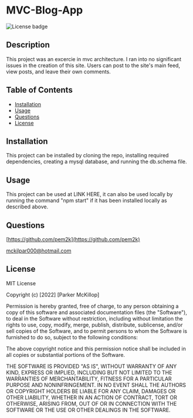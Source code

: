 # MVC-Blog-App
![License badge](https://img.shields.io/static/v1?label=License&message=MIT&color=brightgreen)

## Description

This project was an excercie in mvc architecture. I ran into no significant issues in the creation of this site. Users can post to the site's main feed, view posts, and leave their own comments. 


## Table of Contents

- [Installation](#installation)
- [Usage](#usage)
- [Questions](#questions)
- [License](#license)


## Installation

This project can be installed by cloning the repo, installing required dependencies, creating a mysql database, and running the db.schema file.

## Usage

This project can be used at LINK HERE, it can also be used locally by running the command "npm start" if it has been installed locally as described above.

## Questions

[https://github.com/pem2k](https://github.com/pem2k)

[mckilpar000@hotmail.com](mailto:mckilpar000@hotmail.com)


## License
MIT License

Copyright (c) [2022] [Parker McKillop]

Permission is hereby granted, free of charge, to any person obtaining a copy
of this software and associated documentation files (the "Software"), to deal
in the Software without restriction, including without limitation the rights
to use, copy, modify, merge, publish, distribute, sublicense, and/or sell
copies of the Software, and to permit persons to whom the Software is
furnished to do so, subject to the following conditions:

The above copyright notice and this permission notice shall be included in all
copies or substantial portions of the Software.

THE SOFTWARE IS PROVIDED "AS IS", WITHOUT WARRANTY OF ANY KIND, EXPRESS OR
IMPLIED, INCLUDING BUT NOT LIMITED TO THE WARRANTIES OF MERCHANTABILITY,
FITNESS FOR A PARTICULAR PURPOSE AND NONINFRINGEMENT. IN NO EVENT SHALL THE
AUTHORS OR COPYRIGHT HOLDERS BE LIABLE FOR ANY CLAIM, DAMAGES OR OTHER
LIABILITY, WHETHER IN AN ACTION OF CONTRACT, TORT OR OTHERWISE, ARISING FROM,
OUT OF OR IN CONNECTION WITH THE SOFTWARE OR THE USE OR OTHER DEALINGS IN THE
SOFTWARE.
